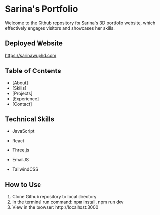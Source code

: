 # Sarina's Portfolio

Welcome to the Github repository for Sarina's 3D portfolio website, which effectively engages visitors and showcases her skills.


## Deployed Website

https://sarinawuphd.com


## Table of Contents

- [About]
- [Skills]
- [Projects]
- [Experience]
- [Contact]

## Technical Skills

- JavaScript
+ React
* Three.js
- EmailJS
+ TailwindCSS


## How to Use

1. Clone Github repository to local directory
2. In the terminal run command: npm install, npm run dev
3. View in the browser: http://localhost:3000

